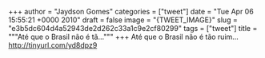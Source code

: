 
+++
author = "Jaydson Gomes"
categories = ["tweet"]
date = "Tue Apr 06 15:55:21 +0000 2010"
draft = false
image = "{TWEET_IMAGE}"
slug = "e3b5dc604d4a52943de2d262c33a1c9e2cf80299"
tags = ["tweet"]
title = """Até que o Brasil não é tã..."""
+++
Até que o Brasil não é tão ruim... http://tinyurl.com/yd8dpz9
